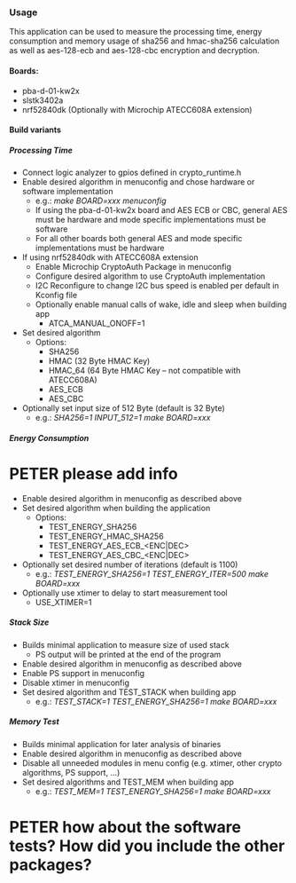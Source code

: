 ### Usage

This application can be used to measure the processing time, energy consumption and memory usage of sha256 and hmac-sha256 calculation as well as aes-128-ecb and aes-128-cbc encryption and decryption.

#### Boards:
- pba-d-01-kw2x
- slstk3402a
- nrf52840dk (Optionally with Microchip ATECC608A extension)

#### Build variants
##### Processing Time
- Connect logic analyzer to gpios defined in crypto_runtime.h
- Enable desired algorithm in menuconfig and chose hardware or software implementation
    - e.g.: *make BOARD=xxx menuconfig*
    - If using the pba-d-01-kw2x board and AES ECB or CBC, general AES must be hardware and mode specific implementations must be software
    - For all other boards both general AES and mode specific implementations must be hardware
- If using nrf52840dk with ATECC608A extension
    - Enable Microchip CryptoAuth Package in menuconfig
    - Configure desired algorithm to use CryptoAuth implementation
    - I2C Reconfigure to change I2C bus speed is enabled per default in Kconfig file
    - Optionally enable manual calls of wake, idle and sleep when building app
        - ATCA_MANUAL_ONOFF=1
- Set desired algorithm
    - Options:
        - SHA256
        - HMAC (32 Byte HMAC Key)
        - HMAC_64 (64 Byte HMAC Key – not compatible with ATECC608A)
        - AES_ECB
        - AES_CBC
- Optionally set input size of 512 Byte (default is 32 Byte)
    - e.g.: *SHA256=1 INPUT_512=1 make BOARD=xxx*

##### Energy Consumption

# PETER please add info

- Enable desired algorithm in menuconfig as described above
- Set desired algorithm when building the application
    - Options:
        - TEST_ENERGY_SHA256
        - TEST_ENERGY_HMAC_SHA256
        - TEST_ENERGY_AES_ECB_<ENC|DEC>
        - TEST_ENERGY_AES_CBC_<ENC|DEC>
- Optionally set desired number of iterations (default is 1100)
    - e.g.: *TEST_ENERGY_SHA256=1 TEST_ENERGY_ITER=500 make BOARD=xxx*
- Optionally use xtimer to delay to start measurement tool
    - USE_XTIMER=1

##### Stack Size
- Builds minimal application to measure size of used stack
    - PS output will be printed at the end of the program
- Enable desired algorithm in menuconfig as described above
- Enable PS support in menuconfig
- Disable xtimer in menuconfig
- Set desired algorithm and TEST_STACK when building app
    - e.g.: *TEST_STACK=1 TEST_ENERGY_SHA256=1 make BOARD=xxx*

##### Memory Test
- Builds minimal application for later analysis of binaries
- Enable desired algorithm in menuconfig as described above
- Disable all unneeded modules in menu config (e.g. xtimer, other crypto algorithms, PS support, …)
- Set desired algorithms and TEST_MEM when building app
    - e.g.: *TEST_MEM=1 TEST_ENERGY_SHA256=1 make BOARD=xxx*

# PETER how about the software tests? How did you include the other packages?